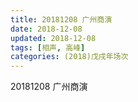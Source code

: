 ```yaml
---
title: 20181208 广州商演
date: 2018-12-08
updated: 2018-12-08
tags: [相声, 高峰]
categories: (2018)戊戌年场次 
---
```

20181208  广州商演
